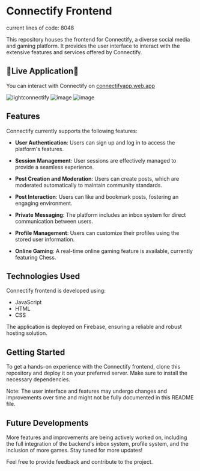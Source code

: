 # Connectify Frontend

current lines of code: 8048

This repository houses the frontend for Connectify, a diverse social media and gaming platform. It provides the user interface to interact with the extensive features and services offered by Connectify.

## 🎉Live Application🎉

You can interact with Connectify on [connectifyapp.web.app](https://connectifyapp.web.app)

![lightconnectify](https://github.com/noahgsolomon/connectify-backend/assets/111200060/48456044-667e-4cad-99be-35242f611c1f)
![image](https://github.com/noahgsolomon/connectify-backend/assets/111200060/32243871-fa77-4780-bc32-4569c764699d)
![image](https://github.com/noahgsolomon/connectify-frontend/assets/111200060/49e1e7e8-3b1b-45bf-bf17-8149d0453668)

## Features

Connectify currently supports the following features:

- **User Authentication**: Users can sign up and log in to access the platform's features.

- **Session Management**: User sessions are effectively managed to provide a seamless experience.

- **Post Creation and Moderation**: Users can create posts, which are moderated automatically to maintain community standards.

- **Post Interaction**: Users can like and bookmark posts, fostering an engaging environment.

- **Private Messaging**: The platform includes an inbox system for direct communication between users.

- **Profile Management**: Users can customize their profiles using the stored user information.

- **Online Gaming**: A real-time online gaming feature is available, currently featuring Chess.

## Technologies Used

Connectify frontend is developed using:

- JavaScript
- HTML
- CSS

The application is deployed on Firebase, ensuring a reliable and robust hosting solution.

## Getting Started

To get a hands-on experience with the Connectify frontend, clone this repository and deploy it on your preferred server. Make sure to install the necessary dependencies.

Note: The user interface and features may undergo changes and improvements over time and might not be fully documented in this README file.

## Future Developments

More features and improvements are being actively worked on, including the full integration of the backend's inbox system, profile system, and the inclusion of more games. Stay tuned for more updates!

Feel free to provide feedback and contribute to the project.
